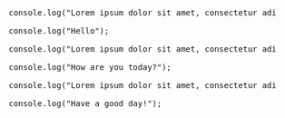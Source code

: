 <pre>
    console.log("Lorem ipsum dolor sit amet, consectetur adipiscing elit, sed do eiusmod tempor incididunt ut labore et dolore magna aliqua.");

    console.log("Hello");

    console.log("Lorem ipsum dolor sit amet, consectetur adipiscing elit, sed do eiusmod tempor incididunt ut labore et dolore magna aliqua.");

    console.log("How are you today?");

    console.log("Lorem ipsum dolor sit amet, consectetur adipiscing elit, sed do eiusmod tempor incididunt ut labore et dolore magna aliqua.");

    console.log("Have a good day!");
</pre>